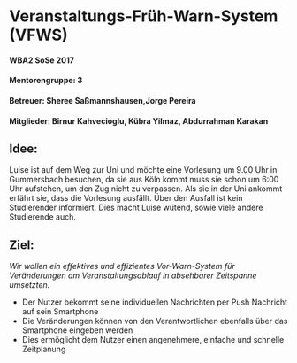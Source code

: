 # **V**eranstaltungs-**F**rüh-**W**arn-**S**ystem (**VFWS**)
#### WBA2 SoSe 2017
#### Mentorengruppe: 3
#### Betreuer: Sheree Saßmannshausen,Jorge Pereira
#### Mitglieder: Birnur Kahvecioglu, Kübra Yilmaz, Abdurrahman Karakan

**Idee:**
------
Luise ist auf dem Weg zur Uni und möchte eine Vorlesung um 9.00 Uhr in Gummersbach
besuchen, da sie aus Köln kommt muss sie schon um 6:00 Uhr aufstehen, um den Zug nicht zu
verpassen. Als sie in der Uni ankommt erfährt sie, dass die Vorlesung ausfällt. Über den Ausfall ist
kein Studierender informiert. Dies macht Luise wütend, sowie viele andere Studierende auch.

**Ziel:**
------
*Wir wollen ein effektives und effizientes Vor-Warn-System für Veränderungen am
Veranstaltungsablauf in absehbarer Zeitspanne umsetzten.*

- Der Nutzer bekommt seine individuellen Nachrichten per Push Nachricht auf sein Smartphone
- Die Veränderungen können von den Verantwortlichen ebenfalls über das Smartphone eingeben werden
- Dies ermöglicht dem Nutzer einen angenehmere, einfache und schnelle Zeitplanung
